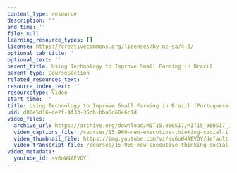 ```yaml
---
content_type: resource
description: ''
end_time: ''
file: null
learning_resource_types: []
license: https://creativecommons.org/licenses/by-nc-sa/4.0/
optional_tab_title: ''
optional_text: ''
parent_title: Using Technology to Improve Small Farming in Brazil
parent_type: CourseSection
related_resources_text: ''
resource_index_text: ''
resourcetype: Video
start_time: ''
title: Using Technology to Improve Small Farming in Brazil (Portuguese)
uid: d00e5d16-de2f-4f33-35db-bba6d60e6c1d
video_files:
  archive_url: https://archive.org/download/MIT15.960S17/MIT15_960S17_Interview_1_Aline_Portuguese_300k.mp4
  video_captions_file: /courses/15-960-new-executive-thinking-social-impact-technology-projects-fall-2017-spring-2018/87d3425a7a3752aabaa5f5fe18d7e3b0_sv6oW4AEVOY.vtt
  video_thumbnail_file: https://img.youtube.com/vi/sv6oW4AEVOY/default.jpg
  video_transcript_file: /courses/15-960-new-executive-thinking-social-impact-technology-projects-fall-2017-spring-2018/bbf83ba033e5f77f6843fcec528bf7e6_sv6oW4AEVOY.pdf
video_metadata:
  youtube_id: sv6oW4AEVOY
---
```

